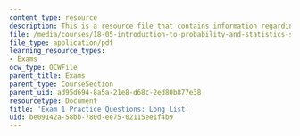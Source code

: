 ```yaml
---
content_type: resource
description: This is a resource file that contains information regarding long list.
file: /media/courses/18-05-introduction-to-probability-and-statistics-spring-2014/be09142a58bb780dee7502115ee1f4b9_MIT18_05S14_Prac_Exa1_Long.pdf
file_type: application/pdf
learning_resource_types:
- Exams
ocw_type: OCWFile
parent_title: Exams
parent_type: CourseSection
parent_uid: ad95d694-8a5a-21e8-d68c-2ed80b877e38
resourcetype: Document
title: 'Exam 1 Practice Questions: Long List'
uid: be09142a-58bb-780d-ee75-02115ee1f4b9
---
```

